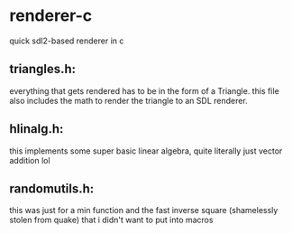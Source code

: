 # renderer-c
quick sdl2-based renderer in c

## triangles.h:
everything that gets rendered has to be in the form of a Triangle. this file also includes the math to render the triangle to an SDL renderer.

## hlinalg.h:
this implements some super basic linear algebra, quite literally just vector addition lol

## randomutils.h:
this was just for a min function and the fast inverse square (shamelessly stolen from quake) that i didn't want to put into macros
